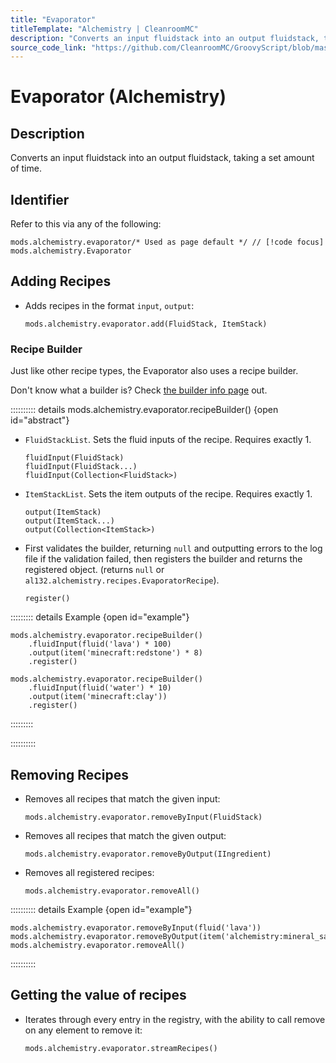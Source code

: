 ```yaml
---
title: "Evaporator"
titleTemplate: "Alchemistry | CleanroomMC"
description: "Converts an input fluidstack into an output fluidstack, taking a set amount of time."
source_code_link: "https://github.com/CleanroomMC/GroovyScript/blob/master/src/main/java/com/cleanroommc/groovyscript/compat/mods/alchemistry/Evaporator.java"
---
```


# Evaporator (Alchemistry)

## Description

Converts an input fluidstack into an output fluidstack, taking a set amount of time.

## Identifier

Refer to this via any of the following:

```groovy:no-line-numbers {1}
mods.alchemistry.evaporator/* Used as page default */ // [!code focus]
mods.alchemistry.Evaporator
```


## Adding Recipes

- Adds recipes in the format `input`, `output`:

    ```groovy:no-line-numbers
    mods.alchemistry.evaporator.add(FluidStack, ItemStack)
    ```


### Recipe Builder

Just like other recipe types, the Evaporator also uses a recipe builder.

Don't know what a builder is? Check [the builder info page](../../introduction/builder.md) out.

:::::::::: details mods.alchemistry.evaporator.recipeBuilder() {open id="abstract"}
- `FluidStackList`. Sets the fluid inputs of the recipe. Requires exactly 1.

    ```groovy:no-line-numbers
    fluidInput(FluidStack)
    fluidInput(FluidStack...)
    fluidInput(Collection<FluidStack>)
    ```

- `ItemStackList`. Sets the item outputs of the recipe. Requires exactly 1.

    ```groovy:no-line-numbers
    output(ItemStack)
    output(ItemStack...)
    output(Collection<ItemStack>)
    ```

- First validates the builder, returning `null` and outputting errors to the log file if the validation failed, then registers the builder and returns the registered object. (returns `null` or `al132.alchemistry.recipes.EvaporatorRecipe`).

    ```groovy:no-line-numbers
    register()
    ```

::::::::: details Example {open id="example"}
```groovy:no-line-numbers
mods.alchemistry.evaporator.recipeBuilder()
    .fluidInput(fluid('lava') * 100)
    .output(item('minecraft:redstone') * 8)
    .register()

mods.alchemistry.evaporator.recipeBuilder()
    .fluidInput(fluid('water') * 10)
    .output(item('minecraft:clay'))
    .register()
```

:::::::::

::::::::::

## Removing Recipes

- Removes all recipes that match the given input:

    ```groovy:no-line-numbers
    mods.alchemistry.evaporator.removeByInput(FluidStack)
    ```

- Removes all recipes that match the given output:

    ```groovy:no-line-numbers
    mods.alchemistry.evaporator.removeByOutput(IIngredient)
    ```

- Removes all registered recipes:

    ```groovy:no-line-numbers
    mods.alchemistry.evaporator.removeAll()
    ```

:::::::::: details Example {open id="example"}
```groovy:no-line-numbers
mods.alchemistry.evaporator.removeByInput(fluid('lava'))
mods.alchemistry.evaporator.removeByOutput(item('alchemistry:mineral_salt'))
mods.alchemistry.evaporator.removeAll()
```

::::::::::

## Getting the value of recipes

- Iterates through every entry in the registry, with the ability to call remove on any element to remove it:

    ```groovy:no-line-numbers
    mods.alchemistry.evaporator.streamRecipes()
    ```
